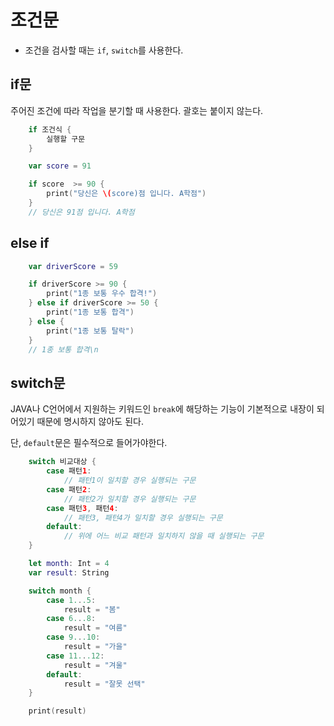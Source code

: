 # **조건문**

- 조건을 검사할 때는 `if`, `switch`를 사용한다.

## **if문**

주어진 조건에 따라 작업을 분기할 때 사용한다. 괄호는 붙이지 않는다.

```swift
    if 조건식 {
        실행할 구문
    }
```


```swift
    var score = 91

    if score  >= 90 {
        print("당신은 \(score)점 입니다. A학점")
    }
    // 당신은 91점 입니다. A학점
```

## **else if**

```swift
    var driverScore = 59

    if driverScore >= 90 {
        print("1종 보통 우수 합격!")
    } else if driverScore >= 50 {
        print("1종 보통 합격")
    } else {
        print("1종 보통 탈락")
    }
    // 1종 보통 합격\n
```

## **switch문**

JAVA나 C언어에서 지원하는 키워드인 `break`에 해당하는 기능이 기본적으로 내장이 되어있기 때문에 명시하지 않아도 된다.

단, `default`문은 필수적으로 들어가야한다.

```swift
    switch 비교대상 {
        case 패턴1:
            // 패턴1이 일치할 경우 실행되는 구문
        case 패턴2:
            // 패턴2가 일치할 경우 실행되는 구문
        case 패턴3, 패턴4:
            // 패턴3, 패턴4가 일치할 경우 실행되는 구문
        default: 
            // 위에 어느 비교 패턴과 일치하지 않을 때 실행되는 구문
    }
```


```swift
    let month: Int = 4
    var result: String

    switch month {
        case 1...5:
            result = "봄"
        case 6...8:
            result = "여름"
        case 9...10:
            result = "가을"
        case 11...12:
            result = "겨울"
        default:
            result = "잘못 선택"
    }

    print(result)
```